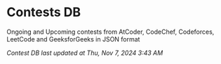# Contests DB

Ongoing and Upcoming contests from AtCoder, CodeChef, Codeforces, LeetCode and GeeksforGeeks in JSON format

*Contest DB last updated at Thu, Nov 7, 2024 3:43 AM*  
